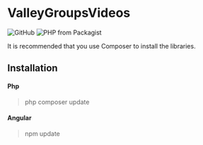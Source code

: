 # ValleyGroupsVideos

![GitHub](https://img.shields.io/github/license/ggqdeveloper/ds365?style=flat-square)
![PHP from Packagist](https://img.shields.io/packagist/php-v/laravel/laravel?style=flat-square)

It is recommended that you use Composer to install the libraries.

## Installation

#### Php
> php composer update

#### Angular
> npm update